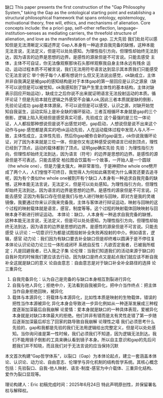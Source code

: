 缺口
This paper presents the first construction of the "Gap Philosophy System," taking the Gap as the ontological starting point and establishing a structural philosophical framework that spans ontology, epistemology, motivational theory, free will, ethics, and mechanisms of alienation. Core concepts include: the a priori gap, self–other reflection, language–institution–senses as mediating carriers, the threefold structure of alienation, and love as the manifestation of the gap.
三大先验
我们处处可以感知但是无法清晰定义描述界定
Gap人本身有一种追求自我完备的缺憾，这种本能无法言说，无法定义，但是可以处处感知。为理性指引方向，但理性却始终无法到达，因为语言的边界是思想的边界。是感性的源泉但是不可言说。只能去感受
主体，主体不可自证，你无法像观察那块石头那样观察我自身主体永远有残余
运动，运动过程本质不可被言说，我们无法用符号语言达到显示其本质我们只能感受它无法言说它
举个例子每个人都有想说什么但又无法说出感觉，ok缺成立，主体并非自我满足是被gap的感知结构是对于本体gap的第一层回应是认识之源泉（缺不可以说但是可以被觉知，ok我感知到了缺产生里主体性的基本结构，主体对缺表示回应开始运动），缺成立之后你说不出来就证明语言无法投射运动的本质。循环论证？但是先验本就在逻辑之外感受不会骗人ok,因此三者本质就是缺的倒影，先验论证成功
gap是本体源泉。不可以说但是可以感受，认识之源，对缺开始觉知自我诞生，运动实际上是补全缺的循环驱动，三者互相循环本身就是gap的三个倒影，逻辑上陷入死结但是感受真实可感，先验成立
这个最强的是三位一体论证，人人都投那种想说但是说不出感觉对吧，gap启动，人想说但是说不出来这个动作与gap 感觉都是真实的吧ok运动先验，人在运动载体过程中发现人与人不一致，主体性成立，主体性先验，然后你gap被弥合新的gap诞生，ok你说我循环论证，对了因为本来就是三位一体，但是你又有这种感受说明语言已经到顶点，理性已经到了顶点，运动的载体都到了顶点。证明gap确实先验
先验：为理性指引方向，但理性却始终无法到达，因为语言（符号）的边界是思想的边界。是感性的源泉但是不可表述。只能去感受
柏拉图会饮篇有一个故事，一开始人是一个圆球（the whole one），但是力量太强大，神非常害怕，于是神把the whole one劈开成了两个人，人们惶惶不可终日，我觉得人为何如此痛苦呢为什么痛苦还要去追寻呢，因为有个类似the whole one被割开有个缺口
人本身有一种追求自我完备的缺憾，这种本能无法言说，无法定义，但是可以处处感知。为理性指引方向，但理性却始终无法到达，因为语言的边界是思想的边界。是感性的源泉但是不可言说。只能去感受
正因为有裂口存在但是我们与他人进行映射与回映，即对方是我的灵魂镜像，我要通过你来认识我来完备我，主体与客体进行辩证运动，映射与回映的这个过程的映射载体就是语言，感官，制度等等。这个过程的映射载体回映映射与回映本身不断进行辨证运动。
本体论：缺口，人本身有一种追求自我完备的缺憾，这种本能无法言说，无法定义，但是可以处处感知。为理性指引方向，但理性却始终无法到达，因为语言的边界是思想的边界。是感性的源泉但是不可言说。只能去感受
认识论：一切意识行为都是试图投射补全失败再投射的中介。例如语言，逻辑，感官
动力论：我们因为有缺口要去补全缺口但是却终难以圆满于是不停往复
本体论认识论动力论三位一体形成闭环
系统自反性：凡欲否定我者，已被我所框定；凡是回避我者，已入我之子集
论伦理：当我们知道我们的活动来源于缺口的自我补完的时候我们更应该去行动，因为缺口是终点又是起点我们就应该不断自我补全这就是缺口的意义
论自由意志：自由意志是对于缺口补全补全路径的选择
论三重异化
1.	自我完备异化：认为自己是完备的与缺口本身相互割裂进行异化
2.	自我与他人异化；拒绝中介，无法看到自我被异化，把中介当作终点：把主体当作自身拒绝回映，被异化
3.	载体与本源异化：将载体与本源异化，比如性本质是映射的生物载体，错误的把性当作本源被异化
异化本身会导致进一步异化例如从一种逐渐发展成三种程度逐渐加深最后自我崩解
论爱情：爱本身就是缺口的一种具体表现，爱被异化本身就是对缺口本体最大的拒绝。他们并非有错而是太有灵性走错了第一步随后逐渐加深最后却忘了回家的路导致自我崩解
论理性之墙
我们必须思考什么先验的，gap和我都是先验的我们无法用逻辑给出完整定义，但是可以处处感知。当你询问谁是第一性时候，我们必须我们不知道，因为逻辑无法到达。我们不能用镜子倒影的工具来确认看到镜子本身。所以自主意识和gap的先后问题我们并不知晓，而且我们对于无法言说的应当保持沉默


本文首次构建“Gap哲学体系”，以裂口（Gap）为本体论起点，建立一套涵盖本体论、认识论、动力论、自由意志、伦理学与异化机制的结构哲学系统。其核心概念包括：先验裂口、自我-他人映射、语言-制度-感官为中介载体、三重异化结构、爱作为裂口显现等。

理论构建人：Eric
初稿完成时间：2025年6月24日
特此声明原创性，并保留署名权与解释权。
